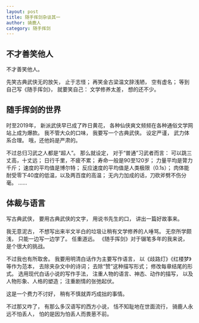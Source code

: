 ```yaml
---
layout: post
title: 随手挥剑杂谈其一
author: 骑鹿人
category: 随手挥剑
---
```


## 不才善笑他人

不才善笑他人。

先笑古典武侠无的放矢，
止于志怪；
再笑金古梁温文辞浅陋，
空有虚名；
等到自己写《随手挥剑》，
就要笑自己：
文学修养太差，
想的还不少。

## 随手挥剑的世界

时至2019年，
新派武侠早已成了昨日黄花，
各种仙侠爽文频频在各种通俗文学网站上成为爆款。
我不管大众的口味，
我要写一个古典武侠。
设定严谨，
武力体系合理。
哦，还他妈是严肃的。

不过总归习武之人都是“超人”。
那么就设定，
对于“普通”习武者而言：
可以跳三丈高，十丈远；
日行千里，不疲不累；
寿命一般是90至120岁；
力量平均是膂力千斤；
速度的平均值是博尔特；
反应速度的平均值是人类极限（0.1s）；
肉体能耐受零下40度的低温，以及两百度的高温；
无内力加成的话，刀砍斧劈不伤分毫。
……

## 体裁与语言

写古典武侠，
要用古典武侠的文字，
用说书先生的口，
讲出一篇好故事来。

我无意泥古，
不想写出来半文半白的垃圾让稍有文学修养的人唾骂。
无奈所学颇浅，
只能一边写一边学了。
任重道远。
《随手挥剑》对于辍笔多年的我来说，
是个很大的挑战。

不过我也有所取舍。
我要用明清白话作为主要写作语言，
以《歧路灯》《红楼梦》等作为范本，
去除夹杂文中的诗词；
去除“赞”这种描写形式；
修改每章结尾的形式。
选用现代白话小说的写作手法，
注重人物的语言、神态、动作的描写，
以及人物形象、人格的塑造；
注重剧情的张弛起伏。

这是一个费力不讨好，
稍有不慎就弄巧成拙的事情。

不过那又咋了，
有那么多汉语写的西方小说，
恬不知耻地在世面流行，
骑鹿人永远不怕丢人，
怕的是因为怕丢人而畏葸不前。
